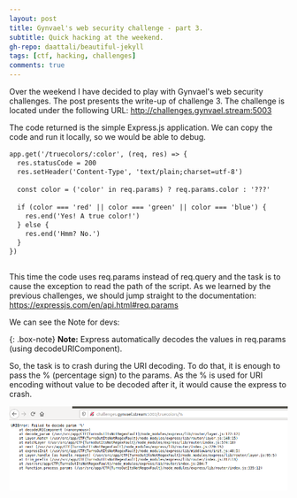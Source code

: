 ```yaml
---
layout: post
title: Gynvael's web security challenge - part 3.
subtitle: Quick hacking at the weekend.
gh-repo: daattali/beautiful-jekyll
tags: [ctf, hacking, challenges]
comments: true
---
```


Over the weekend I have decided to play with Gynvael's web security challenges. The post presents the write-up of challenge 3.
The challenge is located under the following URL:
http://challenges.gynvael.stream:5003

The code returned is the simple Express.js application. We can copy the code and run it locally, so we would be able to debug.

```
app.get('/truecolors/:color', (req, res) => {
  res.statusCode = 200
  res.setHeader('Content-Type', 'text/plain;charset=utf-8')

  const color = ('color' in req.params) ? req.params.color : '???'

  if (color === 'red' || color === 'green' || color === 'blue') {
    res.end('Yes! A true color!')
  } else {
    res.end('Hmm? No.')
  }
})


```

This time the code uses req.params instead of req.query and the task is to cause the exception to read the path of the script. As we learned by the previous challenges, we should jump straight to the documentation:
https://expressjs.com/en/api.html#req.params

We can see the Note for devs:

{: .box-note}
**Note:** Express automatically decodes the values in req.params (using decodeURIComponent).

So, the task is to crash during the URI decoding. To do that, it is enough to pass the % (percentage sign) to the params. As the % is used for URI encoding without value to be decoded after it, it would cause the express to crash.

![gyn_3](https://github.com/niebardzo/niebardzo.github.io/raw/master/img/2020-05-29-gyn3_1.png)
